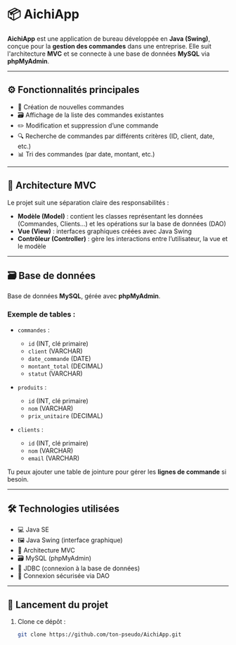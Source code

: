 # 📦 AichiApp

**AichiApp** est une application de bureau développée en **Java (Swing)**, conçue pour la **gestion des commandes** dans une entreprise. Elle suit l'architecture **MVC** et se connecte à une base de données **MySQL** via **phpMyAdmin**.

---

## ⚙️ Fonctionnalités principales

- 🧾 Création de nouvelles commandes
- 🗃️ Affichage de la liste des commandes existantes
- ✏️ Modification et suppression d’une commande
- 🔍 Recherche de commandes par différents critères (ID, client, date, etc.)
- 📊 Tri des commandes (par date, montant, etc.)

---

## 🧱 Architecture MVC

Le projet suit une séparation claire des responsabilités :
- **Modèle (Model)** : contient les classes représentant les données (Commandes, Clients...) et les opérations sur la base de données (DAO)
- **Vue (View)** : interfaces graphiques créées avec Java Swing
- **Contrôleur (Controller)** : gère les interactions entre l’utilisateur, la vue et le modèle

---

## 🗃️ Base de données

Base de données **MySQL**, gérée avec **phpMyAdmin**.

### Exemple de tables :
- `commandes` :
  - `id` (INT, clé primaire)
  - `client` (VARCHAR)
  - `date_commande` (DATE)
  - `montant_total` (DECIMAL)
  - `statut` (VARCHAR)

- `produits` :
  - `id` (INT, clé primaire)
  - `nom` (VARCHAR)
  - `prix_unitaire` (DECIMAL)

- `clients` :
  - `id` (INT, clé primaire)
  - `nom` (VARCHAR)
  - `email` (VARCHAR)

Tu peux ajouter une table de jointure pour gérer les **lignes de commande** si besoin.

---

## 🛠️ Technologies utilisées

- 💻 Java SE
- 🖼️ Java Swing (interface graphique)
- 🧱 Architecture MVC
- 🗃️ MySQL (phpMyAdmin)
- 🔌 JDBC (connexion à la base de données)
- 🔐 Connexion sécurisée via DAO

---

## 🚀 Lancement du projet

1. Clone ce dépôt :
   ```bash
   git clone https://github.com/ton-pseudo/AichiApp.git
